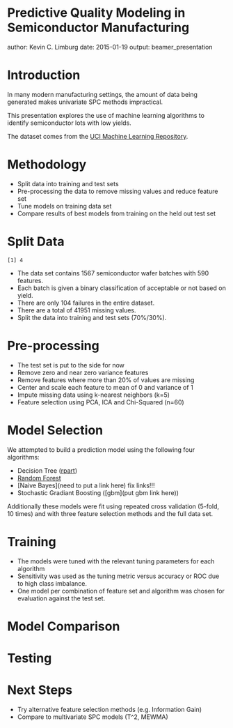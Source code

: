 Predictive Quality Modeling in Semiconductor Manufacturing
========================================================
author: Kevin C. Limburg
date: 2015-01-19
output: beamer_presentation

Introduction
========================================================


In many modern manufacturing settings, the amount of data being generated makes
univariate SPC methods impractical. 

This presentation explores the use of machine learning algorithms 
to identify semiconductor lots with low yields.

The dataset comes from the 
[UCI Machine Learning Repository](https://archive.ics.uci.edu/ml/datasets/SECOM).


Methodology
========================================================
* Split data into training and test sets
* Pre-processing the data to remove missing values and reduce feature set    
* Tune models on training data set
* Compare results of best models from training on the held out test set


Split Data
========================================================

```
[1] 4
```
* The data set contains 1567 semiconductor wafer batches with
590 features. 
* Each batch is given a binary classification of acceptable or not based on yield. 
* There are only 104 failures in the entire dataset.
* There are a total of 41951 missing values.
* Split the data into training and test sets (70%/30%).


Pre-processing
======================================================
* The test set is put to the side for now
* Remove zero and near zero variance features
* Remove features where more than 20% of values are missing
* Center and scale each feature to mean of 0 and variance of 1
* Impute missing data using k-nearest neighbors (k=5)
* Feature selection using PCA, ICA and Chi-Squared (n=60)

Model Selection
=========================================================
We attempted to build a prediction model using the following four algorithms:
* Decision Tree ([rpart](http://cran.r-project.org/web/packages/rpart/rpart.pdf))
* [Random Forest](http://cran.r-project.org/web/packages/randomForest/randomForest.pdf)
* [Naive Bayes](need to put a link here) fix links!!!
* Stochastic Gradiant Boosting ([gbm](put gbm link here))

Additionally these models were fit using repeated cross validation (5-fold, 10 times)
and with three feature selection methods and the full data set.

Training
=======================================================

* The models were tuned with the relevant tuning parameters for each algorithm
* Sensitivity was used as the tuning metric versus accuracy or ROC 
due to high class imbalance.
*  One model per combination of feature set and algorithm was chosen for
evaluation against the test set.

Model Comparison
========================================================




Testing
=======================================================

Next Steps
=======================================================

* Try alternative feature selection methods (e.g. Information Gain)
* Compare to multivariate SPC models (T^2, MEWMA)
